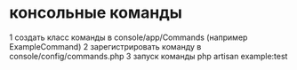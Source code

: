 # консольные команды

1 создать класс команды в console/app/Commands (например ExampleCommand)
2 зарегистрировать команду в console/config/commands.php
3 запуск команды  php artisan example:test